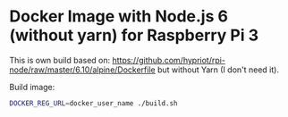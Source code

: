 # Docker Image with Node.js 6 (without yarn) for Raspberry Pi 3

This is own build based on: https://github.com/hypriot/rpi-node/raw/master/6.10/alpine/Dockerfile but without Yarn (I don't need it).

Build image:
```bash
DOCKER_REG_URL=docker_user_name ./build.sh
```
